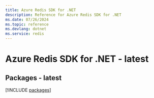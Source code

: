 ```yaml
---
title: Azure Redis SDK for .NET
description: Reference for Azure Redis SDK for .NET
ms.date: 07/26/2024
ms.topic: reference
ms.devlang: dotnet
ms.service: redis
---
```

# Azure Redis SDK for .NET - latest
## Packages - latest
[!INCLUDE [packages](redis-index.md)]